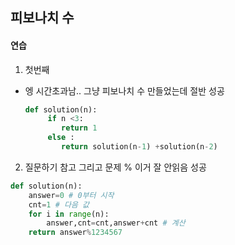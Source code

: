 ## 피보나치 수

#### 연습

1. 첫번째

- 엥 시간초과남.. 그냥 피보나치 수 만들었는데 절반 성공 

  ```python
  def solution(n):
       if n <3:
          return 1
       else :
          return solution(n-1) +solution(n-2)
  ```

  

2. 질문하기 참고 그리고 문제 % 이거 잘 안읽음 성공

```python
def solution(n):
    answer=0 # 0부터 시작
    cnt=1 # 다음 값 
    for i in range(n):
        answer,cnt=cnt,answer+cnt # 계산
    return answer%1234567 
```

